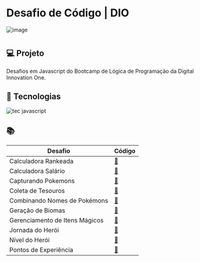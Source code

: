 # Desafio de Código | DIO
![image](https://github.com/Thaina-Oliveira/dio-desafios-logica-de-programacao/assets/138075601/c5ed0bd6-7e11-47e1-a22a-ee3dd6832356)
#

## 💻 Projeto
Desafios em Javascript do Bootcamp de Lógica de Programação da Digital Innovation One.

## 🚀 Tecnologias
![tec javascript](https://github.com/Thaina-Oliveira/dio-desafios-logica-de-programacao/assets/138075601/9a16ff22-afcb-45c0-92e6-2513358911d1)

## 📚
| Desafio  |Código       |
|----------|-------------|
| Calculadora Rankeada   |[🔗](https://github.com/Thaina-Oliveira/dio-desafios-logica-de-programacao/tree/main/Calculadora%20Rankeada)
|Calculadora Salário    |[🔗](https://github.com/Thaina-Oliveira/dio-desafios-logica-de-programacao/tree/main/Calculadora%20Sal%C3%A1rio)|
| Capturando Pokemons |[🔗](https://github.com/Thaina-Oliveira/dio-desafios-logica-de-programacao/tree/main/Capturando%20Pokemons)|
| Coleta de Tesouros|[🔗](https://github.com/Thaina-Oliveira/dio-desafios-logica-de-programacao/tree/main/Coleta%20de%20Tesouros)|
| Combinando Nomes de Pokémons |[🔗](https://github.com/Thaina-Oliveira/dio-desafios-logica-de-programacao/tree/main/Combinando%20Nomes%20de%20Pok%C3%A9mons)|
| Geração de Biomas |[🔗](https://github.com/Thaina-Oliveira/dio-desafios-logica-de-programacao/tree/main/Gera%C3%A7%C3%A3o%20de%20Biomas)|
| Gerenciamento de Itens Mágicos |[🔗](https://github.com/Thaina-Oliveira/dio-desafios-logica-de-programacao/tree/main/Gerenciamento%20de%20Itens%20M%C3%A1gicos)|
| Jornada do Herói |[🔗](https://github.com/Thaina-Oliveira/dio-desafios-logica-de-programacao/tree/main/Jornada%20do%20Her%C3%B3i)|
| Nível do Herói |[🔗](https://github.com/Thaina-Oliveira/dio-desafios-logica-de-programacao/tree/main/N%C3%ADvel%20do%20Her%C3%B3i)|
|Pontos de Experiência | [🔗](https://github.com/Thaina-Oliveira/dio-desafios-logica-de-programacao/tree/main/Pontos%20de%20Experiencia)|

